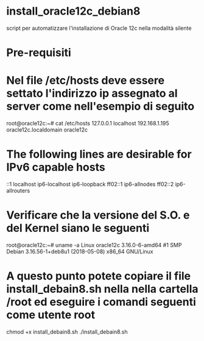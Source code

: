 # install_oracle12c_debian8
script per automatizzare l'installazione di Oracle 12c  nella modalità silente

# Pre-requisiti
# Nel file /etc/hosts deve essere settato l'indirizzo ip assegnato al server come nell'esempio di seguito

root@oracle12c:~# cat /etc/hosts
127.0.0.1	localhost
192.168.1.195	oracle12c.localdomain	oracle12c

# The following lines are desirable for IPv6 capable hosts
::1     localhost ip6-localhost ip6-loopback
ff02::1 ip6-allnodes
ff02::2 ip6-allrouters

# Verificare che la versione del S.O. e del Kernel siano le seguenti
root@oracle12c:~# uname -a
Linux oracle12c 3.16.0-6-amd64 #1 SMP Debian 3.16.56-1+deb8u1 (2018-05-08) x86_64 GNU/Linux

# A questo punto potete copiare il file install_debain8.sh nella nella cartella /root ed eseguire i comandi seguenti come utente root
chmod +x install_debain8.sh
./install_debain8.sh

